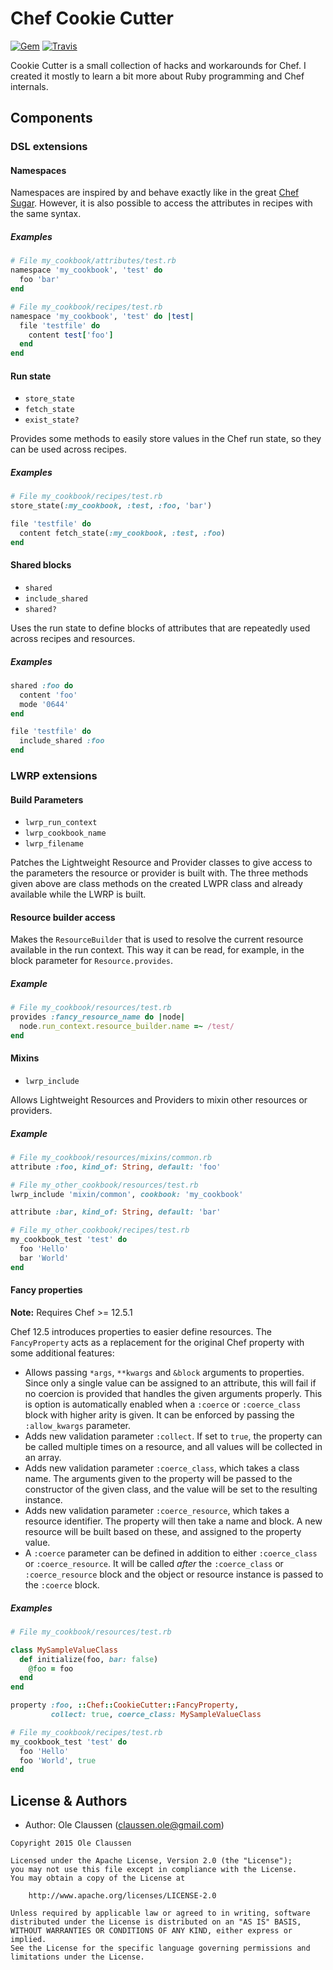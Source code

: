 Chef Cookie Cutter
==================
[![Gem](https://img.shields.io/gem/v/chef-cookie_cutter.svg?style=plastic)][gem]
[![Travis](https://img.shields.io/travis/oclaussen/chef-cookie-cutter.svg?style=plastic)][travis]

[gem]: https://rubygems.org/gems/chef-cookie_cutter
[travis]: http://travis-ci.org/oclaussen/chef-cookie-cutter

Cookie Cutter is a small collection of hacks and workarounds for Chef. I
created it mostly to learn a bit more about Ruby programming and Chef internals.

Components
----------

### DSL extensions

#### Namespaces
Namespaces are inspired by and behave exactly like in the great
[Chef Sugar](https://github.com/sethvargo/chef-sugar). However, it is also
possible to access the attributes in recipes with the same syntax.

##### Examples
```ruby
# File my_cookbook/attributes/test.rb
namespace 'my_cookbook', 'test' do
  foo 'bar'
end
```

```ruby
# File my_cookbook/recipes/test.rb
namespace 'my_cookbook', 'test' do |test|
  file 'testfile' do
    content test['foo']
  end
end
```

#### Run state
- `store_state`
- `fetch_state`
- `exist_state?`

Provides some methods to easily store values in the Chef run state, so they
can be used across recipes.

##### Examples
```ruby
# File my_cookbook/recipes/test.rb
store_state(:my_cookbook, :test, :foo, 'bar')

file 'testfile' do
  content fetch_state(:my_cookbook, :test, :foo)
end
```

#### Shared blocks
- `shared`
- `include_shared`
- `shared?`

Uses the run state to define blocks of attributes that are repeatedly used
across recipes and resources.

##### Examples
```ruby
shared :foo do
  content 'foo'
  mode '0644'
end

file 'testfile' do
  include_shared :foo
end
```

### LWRP extensions

#### Build Parameters
- `lwrp_run_context`
- `lwrp_cookbook_name`
- `lwrp_filename`

Patches the Lightweight Resource and Provider classes to give access to the
parameters the resource or provider is built with. The three methods given above
are class methods on the created LWPR class and already available while the
LWRP is built.

#### Resource builder access
Makes the `ResourceBuilder` that is used to resolve the current resource
available in the run context. This way it can be read, for example, in the
block parameter for `Resource.provides`.

##### Example
```ruby
# File my_cookbook/resources/test.rb
provides :fancy_resource_name do |node|
  node.run_context.resource_builder.name =~ /test/
end
```

#### Mixins
- `lwrp_include`

Allows Lightweight Resources and Providers to mixin other resources or providers.

##### Example
```ruby
# File my_cookbook/resources/mixins/common.rb
attribute :foo, kind_of: String, default: 'foo'
```

```ruby
# File my_other_cookbook/resources/test.rb
lwrp_include 'mixin/common', cookbook: 'my_cookbook'

attribute :bar, kind_of: String, default: 'bar'
```

```ruby
# File my_other_cookbook/recipes/test.rb
my_cookbook_test 'test' do
  foo 'Hello'
  bar 'World'
end
```

#### Fancy properties
**Note:** Requires Chef >= 12.5.1

Chef 12.5 introduces properties to easier define resources. The `FancyProperty`
acts as a replacement for the original Chef property with some additional
features:

* Allows passing `*args`, `**kwargs` and `&block` arguments to properties. Since
only a single value can be assigned to an attribute, this will fail if no
coercion is provided that handles the given arguments properly. This is option
is automatically enabled when a `:coerce` or `:coerce_class` block with higher
arity is given. It can be enforced by passing the `:allow_kwargs` parameter.
* Adds new validation parameter `:collect`. If set to `true`, the property can
be called multiple times on a resource, and all values will be collected in
an array.
* Adds new validation parameter `:coerce_class`, which takes a class name. The
arguments given to the property will be passed to the constructor of the given
class, and the value will be set to the resulting instance.
* Adds new validation parameter `:coerce_resource`, which takes a resource
identifier. The property will then take a name and block. A new resource will
be built based on these, and assigned to the property value.
* A `:coerce` parameter can be defined in addition to either `:coerce_class` or
`:coerce_resource`. It will be called *after* the `:coerce_class` or
`:coerce_resource` block and the object or resource instance is passed to the
`:coerce` block.

##### Examples
```ruby
# File my_cookbook/resources/test.rb

class MySampleValueClass
  def initialize(foo, bar: false)
    @foo = foo
  end
end

property :foo, ::Chef::CookieCutter::FancyProperty,
         collect: true, coerce_class: MySampleValueClass
```

```ruby
# File my_cookbook/recipes/test.rb
my_cookbook_test 'test' do
  foo 'Hello'
  foo 'World', true
end
```

License & Authors
-----------------
- Author: Ole Claussen (claussen.ole@gmail.com)

```text
Copyright 2015 Ole Claussen

Licensed under the Apache License, Version 2.0 (the "License");
you may not use this file except in compliance with the License.
You may obtain a copy of the License at

    http://www.apache.org/licenses/LICENSE-2.0

Unless required by applicable law or agreed to in writing, software
distributed under the License is distributed on an "AS IS" BASIS,
WITHOUT WARRANTIES OR CONDITIONS OF ANY KIND, either express or implied.
See the License for the specific language governing permissions and
limitations under the License.
```
